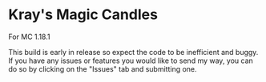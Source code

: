 # Kray's Magic Candles
For MC 1.18.1

This build is early in release so expect the code to be inefficient and buggy. If you have any issues or features you would like to send my way, you can do so by clicking on the "Issues" tab and submitting one.
